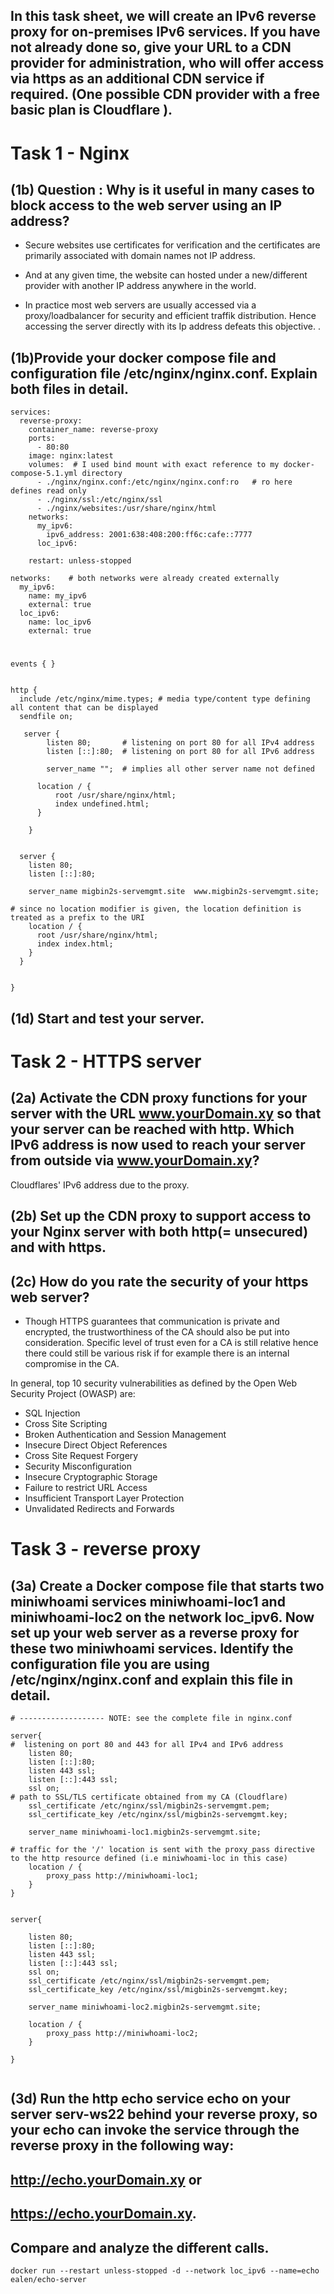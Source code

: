 ## In this task sheet, we will create an IPv6 reverse proxy for on-premises IPv6 services. If you have not already done so, give your URL to a CDN provider for administration, who will offer access via https as an additional CDN service if required. (One possible CDN provider with a free basic plan is Cloudflare ).

# Task 1 - Nginx
## (1b) Question : Why is it useful in many cases to block access to the web server using an IP address?
* Secure websites use certificates for verification and the certificates are primarily associated with domain names not IP address.

* And at any given time, the website can hosted under a new/different provider with another IP address anywhere in the world.
  
* In practice most web servers are usually accessed via a proxy/loadbalancer for security and efficient traffik distribution. Hence accessing the server directly with its Ip address defeats this objective.
.
## (1b)Provide your docker compose file and configuration file /etc/nginx/nginx.conf. Explain both files in detail.

```
services:
  reverse-proxy:
    container_name: reverse-proxy
    ports:
      - 80:80
    image: nginx:latest
    volumes:  # I used bind mount with exact reference to my docker-compose-5.1.yml directory
      - ./nginx/nginx.conf:/etc/nginx/nginx.conf:ro   # ro here defines read only
      - ./nginx/ssl:/etc/nginx/ssl
      - ./nginx/websites:/usr/share/nginx/html
    networks:
      my_ipv6:
        ipv6_address: 2001:638:408:200:ff6c:cafe::7777
      loc_ipv6:

    restart: unless-stopped

networks:    # both networks were already created externally
  my_ipv6:
    name: my_ipv6
    external: true
  loc_ipv6:
    name: loc_ipv6
    external: true

```

#

```
events { }


http {
  include /etc/nginx/mime.types; # media type/content type defining all content that can be displayed
  sendfile on;

   server {
        listen 80;       # listening on port 80 for all IPv4 address
        listen [::]:80;  # listening on port 80 for all IPv6 address

        server_name "";  # implies all other server name not defined 

      location / {
          root /usr/share/nginx/html;
          index undefined.html;
      }

    }


  server {
    listen 80;    
    listen [::]:80;  

    server_name migbin2s-servemgmt.site  www.migbin2s-servemgmt.site;

# since no location modifier is given, the location definition is treated as a prefix to the URI
    location / {
      root /usr/share/nginx/html;
      index index.html;
    }
  }


}

```

## (1d) Start and test your server.

# Task 2 - HTTPS server
## (2a) Activate the CDN proxy functions for your server with the URL www.yourDomain.xy so that your server can be reached with http. Which IPv6 address is now used to reach your server from outside via www.yourDomain.xy?
Cloudflares' IPv6 address due to the proxy.

## (2b) Set up the CDN proxy to support access to your Nginx server with both http(= unsecured) and with https.

## (2c) How do you rate the security of your https web server?
* Though HTTPS guarantees that communication is private and encrypted, the trustworthiness of the CA should also be put into consideration. Specific level of trust even for a CA is still relative hence there could still be various risk if for example there is an internal compromise in the CA.

In general, top 10 security vulnerabilities as defined by the Open Web Security Project (OWASP) are:
* SQL Injection
* Cross Site Scripting
* Broken Authentication and Session Management
* Insecure Direct Object References
* Cross Site Request Forgery
* Security Misconfiguration
* Insecure Cryptographic Storage
* Failure to restrict URL Access
* Insufficient Transport Layer Protection
* Unvalidated Redirects and Forwards


# Task 3 - reverse proxy
## (3a) Create a Docker compose file that  starts two miniwhoami services miniwhoami-loc1 and miniwhoami-loc2 on the network loc_ipv6. Now set up your web server as a reverse proxy for these two miniwhoami services. Identify the configuration file you are using /etc/nginx/nginx.conf and explain this file in detail.
```
# ------------------- NOTE: see the complete file in nginx.conf

server{
#  listening on port 80 and 443 for all IPv4 and IPv6 address
    listen 80;
    listen [::]:80;
    listen 443 ssl;
    listen [::]:443 ssl;
    ssl on;
# path to SSL/TLS certificate obtained from my CA (Cloudflare)
    ssl_certificate /etc/nginx/ssl/migbin2s-servemgmt.pem;
    ssl_certificate_key /etc/nginx/ssl/migbin2s-servemgmt.key;

    server_name miniwhoami-loc1.migbin2s-servemgmt.site;

# traffic for the '/' location is sent with the proxy_pass directive to the http resource defined (i.e miniwhoami-loc in this case) 
    location / {
        proxy_pass http://miniwhoami-loc1;
    }
}


server{

    listen 80;
    listen [::]:80;
    listen 443 ssl;
    listen [::]:443 ssl;
    ssl on;
    ssl_certificate /etc/nginx/ssl/migbin2s-servemgmt.pem;
    ssl_certificate_key /etc/nginx/ssl/migbin2s-servemgmt.key;

    server_name miniwhoami-loc2.migbin2s-servemgmt.site;

    location / {
        proxy_pass http://miniwhoami-loc2;
    }

}


```


## (3d) Run the http echo service echo on your server serv-ws22 behind your reverse proxy, so your echo can invoke the service through the reverse proxy in the following way:
## http://echo.yourDomain.xy  or
## https://echo.yourDomain.xy.

## Compare and analyze the different calls.

`docker run --restart unless-stopped -d --network loc_ipv6 --name=echo ealen/echo-server`

